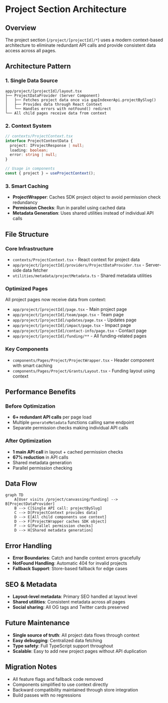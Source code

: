 # Project Section Architecture

## Overview
The project section (`/project/[projectId]/*`) uses a modern context-based architecture to eliminate redundant API calls and provide consistent data access across all pages.

## Architecture Pattern

### 1. Single Data Source
```
app/project/[projectId]/layout.tsx
├── ProjectDataProvider (Server Component)
│   ├── Fetches project data once via gapIndexerApi.projectBySlug()
│   ├── Provides data through React Context
│   └── Handles errors with notFound() redirect
└── All child pages receive data from context
```

### 2. Context System
```typescript
// contexts/ProjectContext.tsx
interface ProjectContextData {
  project: IProjectResponse | null;
  loading: boolean;
  error: string | null;
}

// Usage in components
const { project } = useProjectContext();
```

### 3. Smart Caching
- **ProjectWrapper**: Caches SDK project object to avoid permission check redundancy
- **Permission Checks**: Run in parallel using cached data
- **Metadata Generation**: Uses shared utilities instead of individual API calls

## File Structure

### Core Infrastructure
- `contexts/ProjectContext.tsx` - React context for project data
- `app/project/[projectId]/providers/ProjectDataProvider.tsx` - Server-side data fetcher
- `utilities/metadata/projectMetadata.ts` - Shared metadata utilities

### Optimized Pages
All project pages now receive data from context:
- `app/project/[projectId]/page.tsx` - Main project page
- `app/project/[projectId]/team/page.tsx` - Team page
- `app/project/[projectId]/updates/page.tsx` - Updates page
- `app/project/[projectId]/impact/page.tsx` - Impact page
- `app/project/[projectId]/contact-info/page.tsx` - Contact page
- `app/project/[projectId]/funding/**` - All funding-related pages

### Key Components
- `components/Pages/Project/ProjectWrapper.tsx` - Header component with smart caching
- `components/Pages/Project/Grants/Layout.tsx` - Funding layout using context

## Performance Benefits

### Before Optimization
- **6+ redundant API calls** per page load
- Multiple `generateMetadata` functions calling same endpoint
- Separate permission checks making individual API calls

### After Optimization
- **1 main API call** in layout + cached permission checks
- **67% reduction** in API calls
- Shared metadata generation
- Parallel permission checking

## Data Flow

```mermaid
graph TD
    A[User visits /project/canvassing/funding] --> B[ProjectDataProvider]
    B --> C[Single API call: projectBySlug]
    C --> D[ProjectContext provides data]
    D --> E[All child components use context]
    D --> F[ProjectWrapper caches SDK object]
    F --> G[Parallel permission checks]
    D --> H[Shared metadata generation]
```

## Error Handling
- **Error Boundaries**: Catch and handle context errors gracefully
- **NotFound Handling**: Automatic 404 for invalid projects
- **Fallback Support**: Store-based fallback for edge cases

## SEO & Metadata
- **Layout-level metadata**: Primary SEO handled at layout level
- **Shared utilities**: Consistent metadata across all pages
- **Social sharing**: All OG tags and Twitter cards preserved

## Future Maintenance
- **Single source of truth**: All project data flows through context
- **Easy debugging**: Centralized data fetching
- **Type safety**: Full TypeScript support throughout
- **Scalable**: Easy to add new project pages without API duplication

## Migration Notes
- All feature flags and fallback code removed
- Components simplified to use context directly
- Backward compatibility maintained through store integration
- Build passes with no regressions 